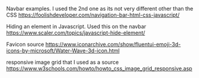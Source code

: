 

Navbar examples. I used the 2nd one as its not very different other than the CSS
https://foolishdeveloper.com/navigation-bar-html-css-javascript/

Hiding an element in Javascript. Used this on the navbar
https://www.scaler.com/topics/javascript-hide-element/

Favicon source
https://www.iconarchive.com/show/fluentui-emoji-3d-icons-by-microsoft/Water-Wave-3d-icon.html

responsive image grid that I used as a source
https://www.w3schools.com/howto/howto_css_image_grid_responsive.asp